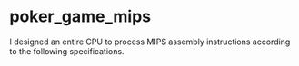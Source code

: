 # poker_game_mips

I designed an entire CPU to process MIPS assembly instructions according to the following specifications.
